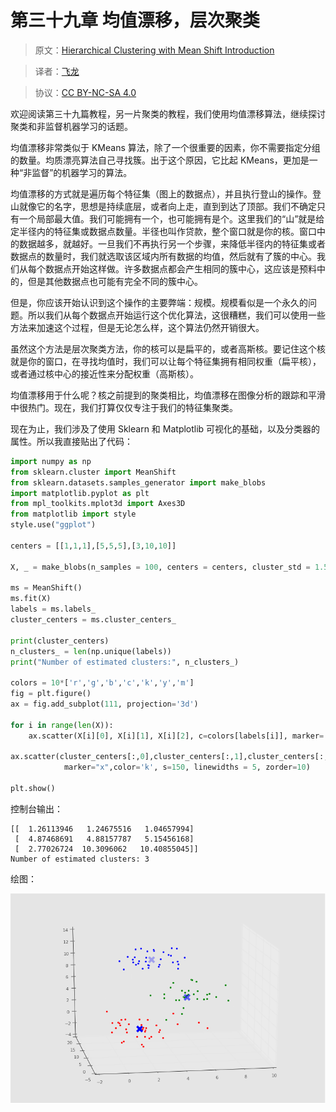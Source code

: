 # 第三十九章 均值漂移，层次聚类

> 原文：[Hierarchical Clustering with Mean Shift Introduction](https://pythonprogramming.net/hierarchical-clustering-mean-shift-machine-learning-tutorial/)

> 译者：[飞龙](https://github.com/wizardforcel)

> 协议：[CC BY-NC-SA 4.0](http://creativecommons.org/licenses/by-nc-sa/4.0/)

欢迎阅读第三十九篇教程，另一片聚类的教程，我们使用均值漂移算法，继续探讨聚类和非监督机器学习的话题。

均值漂移非常类似于 KMeans 算法，除了一个很重要的因素，你不需要指定分组的数量。均质漂亮算法自己寻找簇。出于这个原因，它比起 KMeans，更加是一种“非监督”的机器学习的算法。

均值漂移的方式就是遍历每个特征集（图上的数据点），并且执行登山的操作。登山就像它的名字，思想是持续底层，或者向上走，直到到达了顶部。我们不确定只有一个局部最大值。我们可能拥有一个，也可能拥有是个。这里我们的“山”就是给定半径内的特征集或数据点数量。半径也叫作贷款，整个窗口就是你的核。窗口中的数据越多，就越好。一旦我们不再执行另一个步骤，来降低半径内的特征集或者数据点的数量时，我们就选取该区域内所有数据的均值，然后就有了簇的中心。我们从每个数据点开始这样做。许多数据点都会产生相同的簇中心，这应该是预料中的，但是其他数据点也可能有完全不同的簇中心。

但是，你应该开始认识到这个操作的主要弊端：规模。规模看似是一个永久的问题。所以我们从每个数据点开始运行这个优化算法，这很糟糕，我们可以使用一些方法来加速这个过程，但是无论怎么样，这个算法仍然开销很大。

虽然这个方法是层次聚类方法，你的核可以是扁平的，或者高斯核。要记住这个核就是你的窗口，在寻找均值时，我们可以让每个特征集拥有相同权重（扁平核），或者通过核中心的接近性来分配权重（高斯核）。

均值漂移用于什么呢？核之前提到的聚类相比，均值漂移在图像分析的跟踪和平滑中很热门。现在，我们打算仅仅专注于我们的特征集聚类。

现在为止，我们涉及了使用 Sklearn 和 Matplotlib 可视化的基础，以及分类器的属性。所以我直接贴出了代码：

```py
import numpy as np
from sklearn.cluster import MeanShift
from sklearn.datasets.samples_generator import make_blobs
import matplotlib.pyplot as plt
from mpl_toolkits.mplot3d import Axes3D
from matplotlib import style
style.use("ggplot")

centers = [[1,1,1],[5,5,5],[3,10,10]]

X, _ = make_blobs(n_samples = 100, centers = centers, cluster_std = 1.5)

ms = MeanShift()
ms.fit(X)
labels = ms.labels_
cluster_centers = ms.cluster_centers_

print(cluster_centers)
n_clusters_ = len(np.unique(labels))
print("Number of estimated clusters:", n_clusters_)

colors = 10*['r','g','b','c','k','y','m']
fig = plt.figure()
ax = fig.add_subplot(111, projection='3d')

for i in range(len(X)):
    ax.scatter(X[i][0], X[i][1], X[i][2], c=colors[labels[i]], marker='o')

ax.scatter(cluster_centers[:,0],cluster_centers[:,1],cluster_centers[:,2],
            marker="x",color='k', s=150, linewidths = 5, zorder=10)

plt.show()
```

控制台输出：

```
[[  1.26113946   1.24675516   1.04657994]
 [  4.87468691   4.88157787   5.15456168]
 [  2.77026724  10.3096062   10.40855045]]
Number of estimated clusters: 3
```

绘图：

![](img/39-1.png)
